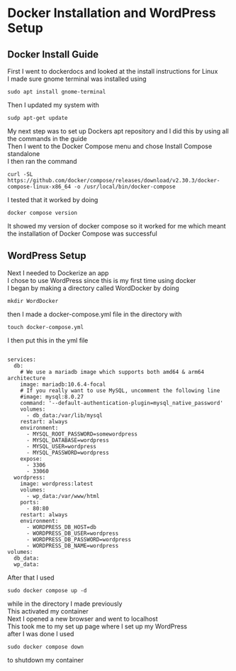 # Docker Installation and WordPress Setup
## Docker Install Guide
First I went to dockerdocs and looked at the install instructions for Linux \
I made sure gnome terminal was installed using 
```
sudo apt install gnome-terminal
```
Then I updated my system with
```
sudp apt-get update
```
My next step was to set up Dockers apt repository and I did this by using all the commands in the guide \
Then I went to the Docker Compose menu and chose Install Compose standalone \
I then ran the command
```
curl -SL https://github.com/docker/compose/releases/download/v2.30.3/docker-compose-linux-x86_64 -o /usr/local/bin/docker-compose
```
I tested that it worked by doing  
```
docker compose version
```
It showed my version of docker compose so it worked for me which meant the installation of Docker Compose was successful
## WordPress Setup
Next I needed to Dockerize an app \
I chose to use WordPress since this is my first time using docker \
I began by making a directory called WordDocker by doing
```
mkdir WordDocker
```
then I made a docker-compose.yml file in the directory with
```
touch docker-compose.yml 
```
I then put this in the yml file 
```

services:
  db:
    # We use a mariadb image which supports both amd64 & arm64 architecture
    image: mariadb:10.6.4-focal
    # If you really want to use MySQL, uncomment the following line
    #image: mysql:8.0.27
    command: '--default-authentication-plugin=mysql_native_password'
    volumes:
      - db_data:/var/lib/mysql
    restart: always
    environment:
      - MYSQL_ROOT_PASSWORD=somewordpress
      - MYSQL_DATABASE=wordpress
      - MYSQL_USER=wordpress
      - MYSQL_PASSWORD=wordpress
    expose:
      - 3306
      - 33060
  wordpress:
    image: wordpress:latest
    volumes:
      - wp_data:/var/www/html
    ports:
      - 80:80
    restart: always
    environment:
      - WORDPRESS_DB_HOST=db
      - WORDPRESS_DB_USER=wordpress
      - WORDPRESS_DB_PASSWORD=wordpress
      - WORDPRESS_DB_NAME=wordpress
volumes:
  db_data:
  wp_data:
```

After that I used
```
sudo docker compose up -d
```
while in the directory I made previously \
This activated my container \
Next I opened a new browser and went to localhost \
This took me to my set up page where I set up my WordPress \
after I was done I used
```
sudo docker compose down 
```
to shutdown my container
